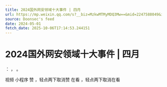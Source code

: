 ```yaml
---
title: 2024国外网安领域十大事件 | 四月
url: https://mp.weixin.qq.com/s?__biz=MzkwMTMyMDQ3Mw==&mid=2247588049&idx=1&sn=6beac9f10f96046db56102eec80ca86f
source: Doonsec's feed
date: 2024-05-01
fetch_date: 2025-10-06T17:14:53.244151
---
```


# 2024国外网安领域十大事件 | 四月

：
，
。

视频
小程序
赞
，轻点两下取消赞
在看
，轻点两下取消在看